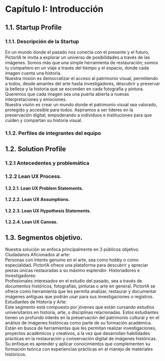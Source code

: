 # Capítulo I: Introducción
## 1.1. Startup Profile
### 1.1.1. Descripción de la Startup
En un mundo donde el pasado nos conecta con el presente y el futuro, PictorIA te invita a explorar un universo de posibilidades a través de las imágenes. Somos más que una simple herramienta de restauración; somos tu compañero en un viaje a través del tiempo y el espacio, donde cada imagen cuenta una historia.  
Nuestra misión es democratizar el acceso al patrimonio visual, permitiendo a todos, desde amantes del arte hasta investigadores, descubrir y preservar la belleza y la historia que se esconden en cada fotografía y pintura. Queremos que cada imagen sea una puerta abierta a nuevas interpretaciones y emociones.  
Nuestra visión es crear un mundo donde el patrimonio visual sea valorado, protegido y accesible para todos. Aspiramos a ser líderes en la preservación digital, empoderando a individuos e instituciones para que cuiden y compartan su historia visual.  

### 1.1.2. Perfiles de integrantes del equipo
## 1.2. Solution Profile
### 1.2.1 Antecedentes y problemática
### 1.2.2 Lean UX Process.
#### 1.2.2.1. Lean UX Problem Statements.
#### 1.2.2.2. Lean UX Assumptions.
#### 1.2.2.3. Lean UX Hypothesis Statements.
#### 1.2.2.4. Lean UX Canvas.
## 1.3. Segmentos objetivo.
Nuestra solución se enfoca principalmente en 3 públicos objetivo.
Ciudadanos Aficionados al arte:  
Personas con interés genuino en el arte, sea como hobby o como especialidad.  PictorIA ofrece una plataforma para descubrir y apreciar piezas únicas restauradas a su máximo esplendor.
Historiadores e Investigadores:  
Profesionales interesados en el estudio del pasado, sea a través de documentos históricos, fotografías, pinturas o arte en general.  PictorIA se ofrece como herramienta que les permita analizar, restaurar y documentar imágenes antiguas que podrán usar para sus investigaciones o registros.  
Estudiantes de Historia y Arte:  
Este segmento está compuesto por jóvenes que están cursando estudios universitarios en historia, arte, o disciplinas relacionadas. Estos estudiantes tienen un profundo interés en la preservación del patrimonio cultural y en el análisis de imágenes históricas como parte de su formación académica. Están en busca de herramientas que les permitan realizar investigaciones, proyectos académicos y creativos, a la vez que desarrollan habilidades prácticas en la restauración y conservación digital de imágenes históricas. Su enfoque es aprender y aplicar conocimientos que complementen su formación teórica con experiencias prácticas en el manejo de materiales históricos.  
